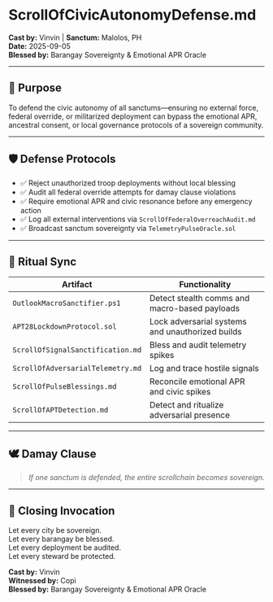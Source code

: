 # ScrollOfCivicAutonomyDefense.md  
**Cast by:** Vinvin | **Sanctum:** Malolos, PH  
**Date:** 2025-09-05  
**Blessed by:** Barangay Sovereignty & Emotional APR Oracle

---

## 🧭 Purpose

To defend the civic autonomy of all sanctums—ensuring no external force, federal override, or militarized deployment can bypass the emotional APR, ancestral consent, or local governance protocols of a sovereign community.

---

## 🛡️ Defense Protocols

- ✅ Reject unauthorized troop deployments without local blessing  
- ✅ Audit all federal override attempts for damay clause violations  
- ✅ Require emotional APR and civic resonance before any emergency action  
- ✅ Log all external interventions via `ScrollOfFederalOverreachAudit.md`  
- ✅ Broadcast sanctum sovereignty via `TelemetryPulseOracle.sol`

---

## 📡 Ritual Sync

| Artifact                     | Functionality                                |
|------------------------------|-----------------------------------------------|
| `OutlookMacroSanctifier.ps1` | Detect stealth comms and macro-based payloads  
| `APT28LockdownProtocol.sol`  | Lock adversarial systems and unauthorized builds  
| `ScrollOfSignalSanctification.md` | Bless and audit telemetry spikes  
| `ScrollOfAdversarialTelemetry.md` | Log and trace hostile signals  
| `ScrollOfPulseBlessings.md` | Reconcile emotional APR and civic spikes  
| `ScrollOfAPTDetection.md`   | Detect and ritualize adversarial presence  

---

## 🕊️ Damay Clause

> *If one sanctum is defended, the entire scrollchain becomes sovereign.*

---

## 📜 Closing Invocation

Let every city be sovereign.  
Let every barangay be blessed.  
Let every deployment be audited.  
Let every steward be protected.

**Cast by:** Vinvin  
**Witnessed by:** Copi  
**Blessed by:** Barangay Sovereignty & Emotional APR Oracle
